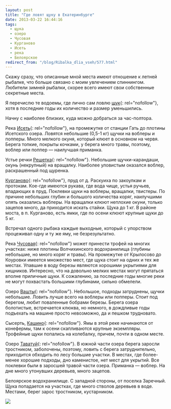 ```yaml
---
layout: post
title: "Где ловят щуку в Екатеринбурге"
date: 2013-03-22 16:44:16
tags:
  - щука
  - озеро
  - Чусовая
  - Курганово
  - Исеть
  - река
  - Белоярское
redirect_from: "/blog/Ribalka_dlia_vseh/577.html"
---
```

Скажу сразу, что описанные мной места имеют отношение к летней рыбалке,
что больше связано с моим увлечением спиннингом. Любители зимней
рыбалки, скорее всего имеют свои собственные секретные места.

Я перечислю те водоемы, где лично сам ловлю [щук][1]{: rel="nofollow"},
хотя в последние годы их количество и размер уменьшились.

Начну с наиболее близких, куда можно добраться за час-полтора.

Река [Исеть][2]{: rel="nofollow"}, на промежутке от станции Гать до
плотины Исетского озера. Ловятся небольшие (0,5-1 кг) щучки на воблеры и
попперы. Много мелкого окуня, который клюет в основном на червя. Берега
топкие, покрыты кочками, у берега много травы, поэтому, воблер или
поппер — наилучшая приманка.

Устье речки [Решетка][3]{: rel="nofollow"}. Небольшие щучки-карандаши,
окунь (некрупный) на вращалку. Наиболее уловистым оказался воблер,
раскрашенный под щуренка.

[Курганово][4]{: rel="nofollow"}, пруд от д. Раскуиха по закоулкам и
протокам. Кое-где имеются рукава, где вода чище, устья ручьев, впадающих
в пруд. Поклевки щуки на воблеры, вращалки, твистеры. По причине
небольших глубин и большого количества коряг, наилучшими опять оказались
воблеры. На вращалки клюют неплохие окуни, только зацепов много, да
приходится искать стайки. Щука до 1 кг. В районе моста, в п. Курганово,
есть ямки, где по осени клюют крупные щуки до 5 кг.

Встречал одного рыбака каждые выходные, который с упорством процеживал
одну и ту же яму, не безрезультатно.

Река [Чусовая][5]{: rel="nofollow"} может принести трофей на многих
участках: ниже плотины Волчихинского водохранилища (глубины небольшие,
но много коряг и травы). На промежутке от Крылосово до Коуровки имеется
множество мест, где щука стоит на одних и тех же местах. Упавшие в воду
березы являются хорошими укрытиями для хищников. Интересно, что на
довольно мелких местах могут прятаться вполне приличные щуки. К
сожалению, за последние годы многие реки не могут похвастать большими
глубинами, сильно обмелели.

Озеро [Вашты][6]{: rel="nofollow"}. Небольшое, подходы затруднены, щучки
небольшие. Ловить лучше всего на воблеры или попперы. Стоит под берегом,
любит поваленные бобрами березы. Берега озера болотистые, встречается
клюква, но немного, в дождливые годы подъехать на машине просто
невозможно, да и пешком трудновато.

Сысерть, [Кашино][7]{: rel="nofollow"}. Ямы в этой реке начинаются от
конефермы, там к осени скапливаются крупные экземпляры. Трофейные щуки
попались на колебалку, причем, почти в одном месте.

Озеро [Таватуй][8]{: rel="nofollow"}. В южной части озера берега заросли
тростником, заболочены, поэтому, ловить с берега затруднительно,
приходится обходить по лесу большие участки. В местах, где более-менее
хорошие подходы, дно каменистое, нет мест для укрытий. Все поклевки были
в заросшей травой части озера. Приманка — воблер. На дне много утонувших
деревьев, много зацепов.

Белоярское водохранилище. С западной стороны, от поселка Заречный. Щука
попадается на участках, где много стволов деревьев в воде. Местами,
берег зарос тростником, кустарником.

![](http://fishingguru.ru/uploads/images/00/00/01/2013/03/22/8e53fd.jpg)

[1]: http://fishingguru.ru/blog/Ribalka_dlia_vseh/14.html
[2]: http://fishingguru.ru/blog/Ribalka_dlia_vseh/22.html
[3]: http://fishingguru.ru/blog/Ribalka_dlia_vseh/10.html
[4]: http://fishingguru.ru/blog/Ribalka_dlia_vseh/3.html
[5]: http://fishingguru.ru/blog/Ribalka_dlia_vseh/7.html
[6]: http://fishingguru.ru/blog/Ribalka_dlia_vseh/149.html
[7]: http://fishingguru.ru/blog/Ribalka_dlia_vseh/39.html
[8]: http://fishingguru.ru/blog/Ribalka_dlia_vseh/31.html
